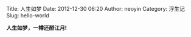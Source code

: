 Title: 人生如梦
Date: 2012-12-30 06:20
Author: neoyin
Category: 浮生记
Slug: hello-world


**人生如梦，一樽还酹江月!**
